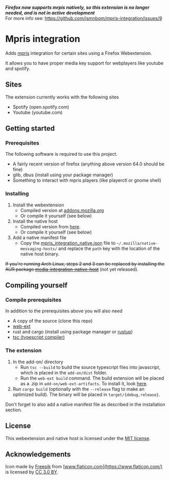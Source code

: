 ***Firefox now supports mrpis natively, so this extension is no longer needed, and is not in active development***  
For more info see: https://github.com/jsmnbom/mpris-integration/issues/9

# Mpris integration

Adds [mpris](https://specifications.freedesktop.org/mpris-spec/latest/) integration for certain sites using a Firefox Webextension.

It allows you to have proper media key support for webplayers like youtube and spotify.

## Sites

The extension currently works with the following sites

- Spotify (open.spotify.com)
- Youtube (youtube.com)

## Getting started

### Prerequisites

The following software is required to use this project.

- A fairly recent version of firefox (anything above version 64.0 should be fine)
- glib, dbus (install using your package manager)
- Something to interact with mpris players (like playerctl or gnome shell)

### Installing

1. Install the webextension
    - Compiled version at [addons.mozilla.org](https://addons.mozilla.org/en-US/firefox/addon/mpris-integration/)
    - Or compile it yourself (see below)
2. Install the native host
    - Compiled version from [here](https://github.com/jsmnbom/mpris-integration/releases).
    - Or compile it yourself (see below)
3. Add a native manifest file
    - Copy the [mpris_integration_native.json](mpris_integration_native.json) file to `~/.mozilla/native-messaging-hosts/` and replace the `path` key with the location of the native host binary.

~~If you're running Arch Linux, steps 2 and 3 can be replaced by installing the AUR package [media-integration-native-host](https://aur.archlinux.org/)~~ (not yet released).

## Compiling yourself

### Compile prerequisites

In addition to the prerequisites above you will also need

- A copy of the source (clone this repo)
- [web-ext](https://developer.mozilla.org/en-US/docs/Mozilla/Add-ons/WebExtensions/Getting_started_with_web-ext)
- rust and cargo (install using package manager or [rustup](https://www.rust-lang.org/tools/install))
- [tsc (typescript compiler)](https://www.typescriptlang.org/#download-links)

### The extension

1. In the add-on/ directory
    - Run `tsc --build` to build the source typescript files into javascript, which is placed in the `add-on/dist` folder.
    - Run the `web-ext build` command. The build extension will be placed as a .zip in `add-on/web-ext-artifacts`. To install it, look [here](https://developer.mozilla.org/en-US/docs/Mozilla/Add-ons/WebExtensions/Getting_started_with_web-ext#Packaging_your_extension).
2. Run `cargo build` (optionally with the `--release` flag to make an optimized build). The binary will be placed in `target/{debug,release}`.

Don't forget to also add a native manifest file as described in the installation section.

## License

This webextension and native host is licensed under the [MIT license](LICENSE.txt).

## Acknowledgements

Icon made by [Freepik](https://www.freepik.com/") from [www.flaticon.com](https://www.flaticon.com/) is licensed by [CC 3.0 BY](http://creativecommons.org/licenses/by/3.0/).
